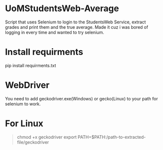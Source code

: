 # UoMStudentsWeb-Average

Script that uses Selenium to login to the StudentsWeb Service, extract grades and print them and the true average.
Made it cuz i was bored of logging in every time and wanted to try selenium.

# Install requirments
pip install requirments.txt

# WebDriver
You need to add geckodriver.exe(Windows) or gecko(Linux) to your path for selenium to work.

# For Linux

> chmod +x geckodriver
> export PATH=$PATH:/path-to-extracted-file/geckodriver
